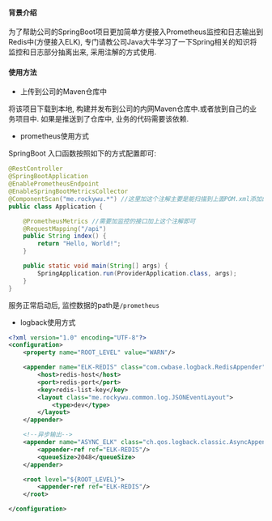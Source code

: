 #### 背景介绍

为了帮助公司的SpringBoot项目更加简单方便接入Prometheus监控和日志输出到Redis中(方便接入ELK), 专门请教公司Java大牛学习了一下Spring相关的知识将监控和日志部分抽离出来, 采用注解的方式使用.

#### 使用方法

* 上传到公司的Maven仓库中

将该项目下载到本地, 构建并发布到公司的内网Maven仓库中.或者放到自己的业务项目中. 如果是推送到了仓库中, 业务的代码需要该依赖.

* prometheus使用方式

SpringBoot 入口函数按照如下的方式配置即可:

```java
@RestController
@SpringBootApplication
@EnablePrometheusEndpoint
@EnableSpringBootMetricsCollector
@ComponentScan("me.rockywu.*") //这里加这个注解主要是能扫描到上面POM.xml添加的依赖的那个包, 如果你自己的包的命名不是`me.rockywu.*`, 可以使用@ComponentScan("me.rockywu.*,com.yourpackage.*")
public class Application {

    @PrometheusMetrics //需要加监控的接口加上这个注解即可
    @RequestMapping("/api")
    public String index() {
        return "Hello, World!";
    }

    public static void main(String[] args) {
        SpringApplication.run(ProviderApplication.class, args);
    }
}
``` 

服务正常启动后, 监控数据的path是`/prometheus`

* logback使用方式

```xml
<?xml version="1.0" encoding="UTF-8"?>
<configuration>
    <property name="ROOT_LEVEL" value="WARN"/>

    <appender name="ELK-REDIS" class="com.cwbase.logback.RedisAppender">
        <host>redis-host</host>
        <port>redis-port</port>
        <key>redis-list-key</key>
        <layout class="me.rockywu.common.log.JSONEventLayout">
            <type>dev</type>
        </layout>
    </appender>

    <!--异步输出-->
    <appender name="ASYNC_ELK" class="ch.qos.logback.classic.AsyncAppender">
        <appender-ref ref="ELK-REDIS"/>
        <queueSize>2048</queueSize>
    </appender>

    <root level="${ROOT_LEVEL}">
        <appender-ref ref="ELK-REDIS"/>
    </root>

</configuration>

```



